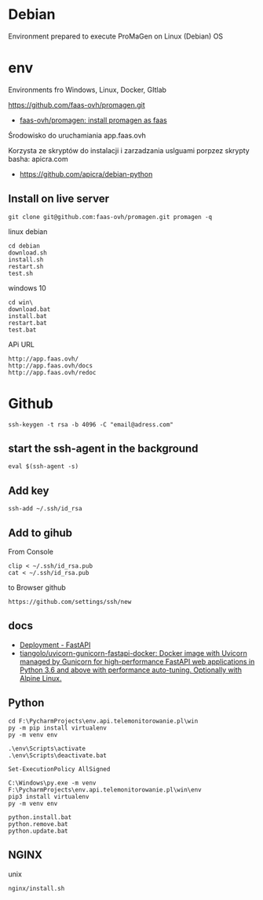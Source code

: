 # Debian
Environment prepared to execute ProMaGen on Linux (Debian) OS


# env
Environments fro Windows, Linux, Docker, GItlab

https://github.com/faas-ovh/promagen.git

+ [faas-ovh/promagen: install promagen as faas](https://github.com/faas-ovh/promagen)


Środowisko do uruchamiania app.faas.ovh

Korzysta ze skryptów do instalacji i zarzadzania uslguami porpzez skrypty basha: apicra.com
+ https://github.com/apicra/debian-python

## Install on live server

    git clone git@github.com:faas-ovh/promagen.git promagen -q
     

linux debian

    cd debian
    download.sh
    install.sh
    restart.sh
    test.sh

windows 10

    cd win\
    download.bat
    install.bat
    restart.bat
    test.bat 


APi URL

    http://app.faas.ovh/
    http://app.faas.ovh/docs
    http://app.faas.ovh/redoc


# Github

    ssh-keygen -t rsa -b 4096 -C "email@adress.com"

## start the ssh-agent in the background

    eval $(ssh-agent -s)

## Add key
    ssh-add ~/.ssh/id_rsa

## Add to gihub
From Console

    clip < ~/.ssh/id_rsa.pub
    cat < ~/.ssh/id_rsa.pub

to Browser github

    https://github.com/settings/ssh/new


## docs

+ [Deployment - FastAPI](https://fastapi.tiangolo.com/deployment/)
+ [tiangolo/uvicorn-gunicorn-fastapi-docker: Docker image with Uvicorn managed by Gunicorn for high-performance FastAPI web applications in Python 3.6 and above with performance auto-tuning. Optionally with Alpine Linux.](https://github.com/tiangolo/uvicorn-gunicorn-fastapi-docker) 

## Python

    cd F:\PycharmProjects\env.api.telemonitorowanie.pl\win
    py -m pip install virtualenv
    py -m venv env
    
    .\env\Scripts\activate
    .\env\Scripts\deactivate.bat

    Set-ExecutionPolicy AllSigned

    C:\Windows\py.exe -m venv F:\PycharmProjects\env.api.telemonitorowanie.pl\win\env 
    pip3 install virtualenv
    py -m venv env

    python.install.bat
    python.remove.bat
    python.update.bat

## NGINX
unix

    nginx/install.sh

